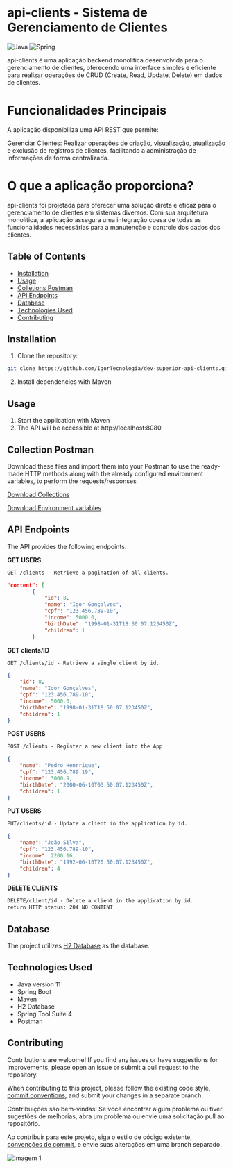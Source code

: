 # api-clients - Sistema de Gerenciamento de Clientes

![Java](https://img.shields.io/badge/java-%23ED8B00.svg?style=for-the-badge&logo=openjdk&logoColor=white)
![Spring](https://img.shields.io/badge/spring-%236DB33F.svg?style=for-the-badge&logo=spring&logoColor=white)

api-clients é uma aplicação backend monolítica desenvolvida para o gerenciamento de clientes, oferecendo uma interface simples e eficiente para realizar operações de CRUD (Create, Read, Update, Delete) em dados de clientes.

# Funcionalidades Principais

A aplicação disponibiliza uma API REST que permite:

Gerenciar Clientes: Realizar operações de criação, visualização, atualização e exclusão de registros de clientes, facilitando a administração de informações de forma centralizada.

# O que a aplicação proporciona?

api-clients foi projetada para oferecer uma solução direta e eficaz para o gerenciamento de clientes em sistemas diversos. Com sua arquitetura monolítica, a aplicação assegura uma integração coesa de todas as funcionalidades necessárias para a manutenção e controle dos dados dos clientes.

## Table of Contents

- [Installation](#installation)
- [Usage](#usage)
- [Colletions Postman](#collection-postman)
- [API Endpoints](#api-endpoints)
- [Database](#database)
- [Technologies Used](#technologies-used)
- [Contributing](#contributing)

## Installation

1. Clone the repository:

```bash
git clone https://github.com/IgorTecnologia/dev-superior-api-clients.git
```

2. Install dependencies with Maven

## Usage

1. Start the application with Maven
2. The API will be accessible at http://localhost:8080

## Collection Postman

Download these files and import them into your Postman to use the ready-made HTTP methods along with the already configured environment variables, to perform the requests/responses

[Download Collections](https://github.com/IgorTecnologia/dev-superior-api-clients/blob/docs-postman/Api-client-Collection.json)

[Download Environment variables](https://github.com/IgorTecnologia/dev-superior-api-clients/blob/docs-postman/Local-host-environment.json)

## API Endpoints
The API provides the following endpoints:

**GET USERS**
```markdown
GET /clients - Retrieve a pagination of all clients.
```
```json
"content": [
        {
            "id": 8,
            "name": "Igor Gonçalves",
            "cpf": "123.456.789-10",
            "income": 5000.0,
            "birthDate": "1998-01-31T18:50:07.123450Z",
            "children": 1
        }
```
**GET clients/ID**
```markdown
GET /clients/id - Retrieve a single client by id.
```

```json
{
    "id": 8,
    "name": "Igor Gonçalves",
    "cpf": "123.456.789-10",
    "income": 5000.0,
    "birthDate": "1998-01-31T18:50:07.123450Z",
    "children": 1
}
```
**POST USERS**
```markdown
POST /clients - Register a new client into the App
```
```json
{
    "name": "Pedro Henrrique",
    "cpf": "123.456.789.19",
    "income": 3000.9,
    "birthDate": "2000-06-10T03:50:07.123450Z",
    "children": 1
}
```
**PUT USERS**
```markdown
PUT/clients/id - Update a client in the application by id.
```
```json
{
    "name": "João Silva",
    "cpf": "123.456.789-10",
    "income": 2200.16,
    "birthDate": "1992-06-10T20:50:07.123450Z",
    "children": 4
}
```
**DELETE CLIENTS**
```markdown
DELETE/client/id - Delete a client in the application by id.
return HTTP status: 204 NO CONTENT
```
## Database
The project utilizes [H2 Database](https://www.h2database.com/html/tutorial.html) as the database.

## Technologies Used

- Java version 11
- Spring Boot
- Maven
- H2 Database
- Spring Tool Suite 4
- Postman

## Contributing

Contributions are welcome! If you find any issues or have suggestions for improvements, please open an issue or submit a pull request to the repository.

When contributing to this project, please follow the existing code style, [commit conventions](https://www.conventionalcommits.org/en/v1.0.0/), and submit your changes in a separate branch.

Contribuições são bem-vindas! Se você encontrar algum problema ou tiver sugestões de melhorias, abra um problema ou envie uma solicitação pull ao repositório.

Ao contribuir para este projeto, siga o estilo de código existente, [convenções de commit](https://medium.com/linkapi-solutions/conventional-commits-pattern-3778d1a1e657), e envie suas alterações em uma branch separado.

![imagem 1](https://wallpapercave.com/wp/wp11430559.jpg)
